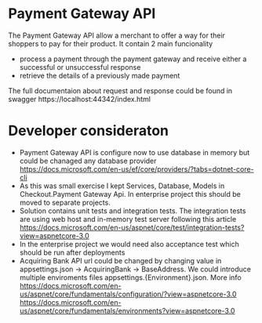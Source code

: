 # Payment Gateway API
The Payment Gateway API allow a merchant to offer a way for their shoppers to pay for their product. It contain 2 main funcionality 
* process a payment through the payment gateway and receive either a successful or unsuccessful response
* retrieve the details of a previously made payment

The full documentaion about request and response could be found in swagger https://localhost:44342/index.html

# Developer consideraton
* Payment Gateway API is configure now to use database in memory but could be chanaged any database provider https://docs.microsoft.com/en-us/ef/core/providers/?tabs=dotnet-core-cli
* As this was small exercise I kept Services, Database, Models in Checkout.Payment Gateway Api. In enterprise project this should be moved to separate projects.
* Solution contains unit tests and integration tests. The integration tests are using web host and in-memory test server following this article https://docs.microsoft.com/en-us/aspnet/core/test/integration-tests?view=aspnetcore-3.0 
* In the enterprise project we would need also acceptance test which should be run after deployments
*  Acquiring Bank API url could be changed by changing value in appsettings.json -> AcquiringBank -> BaseAddress. We could introduce multiple enviroments files 
appsettings.{Environment}.json. More info https://docs.microsoft.com/en-us/aspnet/core/fundamentals/configuration/?view=aspnetcore-3.0 https://docs.microsoft.com/en-us/aspnet/core/fundamentals/environments?view=aspnetcore-3.0



